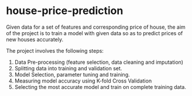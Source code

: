 # house-price-prediction

Given data for a set of features and corresponding price of house,
the aim of the project is to train a model with given data so as to
predict prices of new houses accurately.

The project involves the following steps:

1) Data Pre-processing (feature selection, data cleaning and imputation)
2) Splitting data into training and validation set.
3) Model Selection, parameter tuning and training.
4) Measuring model accuracy using K-fold Cross Validation
5) Selecting the most accurate model and train on complete training data.
